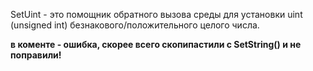 SetUint - это помощник обратного вызова среды для установки uint (unsigned int) безнакового/положительного целого числа.

**в коменте - ошибка, скорее всего скопипастили с SetString() и не поправили!**